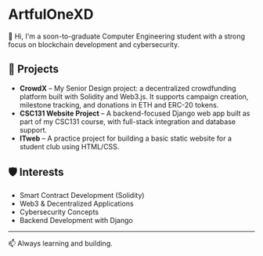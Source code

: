 # ArtfulOneXD

👋 Hi, I'm a soon-to-graduate Computer Engineering student with a strong focus on blockchain development and cybersecurity.

## 🚀 Projects

- **CrowdX** – My Senior Design project: a decentralized crowdfunding platform built with Solidity and Web3.js. It supports campaign creation, milestone tracking, and donations in ETH and ERC-20 tokens.
- **CSC131 Website Project** – A backend-focused Django web app built as part of my CSC131 course, with full-stack integration and database support.
- **ITweb** – A practice project for building a basic static website for a student club using HTML/CSS.

## 🛡️ Interests

- Smart Contract Development (Solidity)
- Web3 & Decentralized Applications
- Cybersecurity Concepts
- Backend Development with Django

---

📫 Always learning and building.
